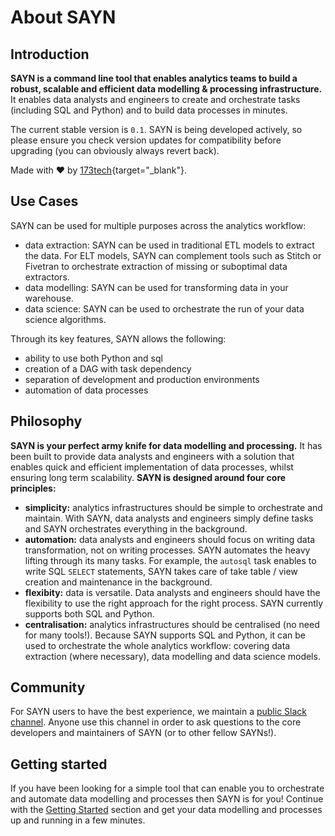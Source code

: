 # About SAYN

## Introduction

**SAYN is a command line tool that enables analytics teams to build a robust, scalable and efficient data modelling & processing infrastructure.** It enables data analysts and engineers to create and orchestrate tasks (including SQL and Python) and to build data processes in minutes.

 The current stable version is `0.1`. SAYN is being developed actively, so please ensure you check version updates for compatibility before upgrading (you can obviously always revert back).

Made with :heart: by [173tech](https://www.173tech.com){target="\_blank"}.

## Use Cases

SAYN can be used for multiple purposes across the analytics workflow:

- data extraction: SAYN can be used in traditional ETL models to extract the data. For ELT models, SAYN can complement tools such as Stitch or Fivetran to orchestrate extraction of missing or suboptimal data extractors.
- data modelling: SAYN can be used for transforming data in your warehouse.
- data science: SAYN can be used to orchestrate the run of your data science algorithms.

Through its key features, SAYN allows the following:

- ability to use both Python and sql
- creation of a DAG with task dependency
- separation of development and production environments
- automation of data processes

## Philosophy

**SAYN is your perfect army knife for data modelling and processing.** It has been built to provide data analysts and engineers with a solution that enables quick and efficient implementation of data processes, whilst ensuring long term scalability. **SAYN is designed around four core principles:**

- **simplicity:** analytics infrastructures should be simple to orchestrate and maintain. With SAYN, data analysts and engineers simply define tasks and SAYN orchestrates everything in the background.
- **automation:** data analysts and engineers should focus on writing data transformation, not on writing processes. SAYN automates the heavy lifting through its many tasks. For example, the `autosql` task enables to write SQL `SELECT` statements, SAYN takes care of take table / view creation and maintenance in the background.
- **flexibity:** data is versatile. Data analysts and engineers should have the flexibility to use the right approach for the right process. SAYN currently supports both SQL and Python.
- **centralisation:** analytics infrastructures should be centralised (no need for many tools!). Because SAYN supports SQL and Python, it can be used to orchestrate the whole analytics workflow: covering data extraction (where necessary), data modelling and data science models.

## Community

For SAYN users to have the best experience, we maintain a [public Slack channel](link_to_be_added). Anyone use this channel in order to ask questions to the core developers and maintainers of SAYN (or to other fellow SAYNs!).

## Getting started

If you have been looking for a simple tool that can enable you to orchestrate and automate data modelling and processes then SAYN is for you! Continue with the [Getting Started](getting_started.md) section and get your data modelling and processes up and running in a few minutes.

